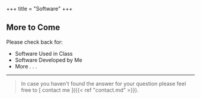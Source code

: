+++
title = "Software"
+++

## More to Come

Please check back for:

* Software Used in Class
* Software Developed by Me
* More . . .

---

> In case you haven't found the answer for your question please feel free to [ contact me ]({{< ref "contact.md" >}}).
